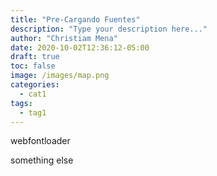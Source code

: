 ```yaml
---
title: "Pre-Cargando Fuentes"
description: "Type your description here..."
author: "Christiam Mena"
date: 2020-10-02T12:36:12-05:00
draft: true
toc: false
image: /images/map.png
categories:
  - cat1
tags:
  - tag1
---
```


webfontloader

something else
